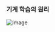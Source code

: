 ### 기계 학습의 원리
![image](https://user-images.githubusercontent.com/51357635/162903946-15e06966-3363-45b3-9518-4e84a86ba4c4.png)
